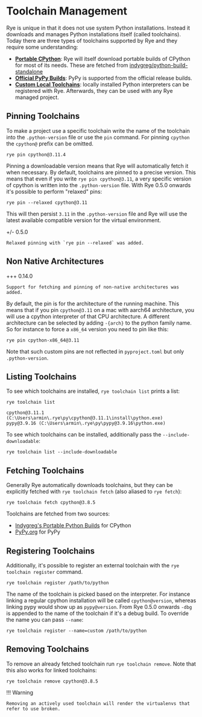 # Toolchain Management

Rye is unique in that it does not use system Python installations.  Instead it downloads
and manages Python installations itself (called toolchains).  Today there are
three types of toolchains supported by Rye and they require some understanding:

* [**Portable CPython**](cpython.md): Rye will itself download portable builds of CPython
  for most of its needs.  These are fetched from
  [indygreg/python-build-standalone](https://github.com/indygreg/python-build-standalone)
* [**Official PyPy Builds**](pypy.md): PyPy is supported from the official release builds.
* [**Custom Local Toolchains**](#registering-toolchains): locally installed Python interpreters can be
  registered with Rye.  Afterwards, they can be used with any Rye managed project.

## Pinning Toolchains

To make a project use a specific toolchain write the name of the toolchain into the
`.python-version` file or use the `pin` command.  For pinning `cpython` the `cpython@`
prefix can be omitted.

```
rye pin cpython@3.11.4
```

Pinning a downloadable version means that Rye will automatically fetch it when necessary.
By default, toolchains are pinned to a precise version.  This means that even if you
write `rye pin cpython@3.11`, a very specific version of cpython is written into the
`.python-version` file.  With Rye 0.5.0 onwards it's possible to perform "relaxed" pins:

```
rye pin --relaxed cpython@3.11
```

This will then persist `3.11` in the `.python-version` file and Rye will use the latest
available compatible version for the virtual environment.

+/- 0.5.0

    Relaxed pinning with `rye pin --relaxed` was added.

## Non Native Architectures

+++ 0.14.0

    Support for fetching and pinning of non-native architectures was added.

By default, the pin is for the architecture of the running machine.  This means that
if you pin `cpython@3.11` on a mac with aarch64 architecture, you will use a cpython
interpreter of that CPU architecture.  A different architecture can be selected by
adding `-{arch}` to the python family name.  So for instance to force a `x86_64` version
you need to pin like this:

```
rye pin cpython-x86_64@3.11
```

Note that such custom pins are not reflected in `pyproject.toml` but only `.python-version`.

## Listing Toolchains

To see which toolchains are installed, `rye toolchain list` prints a list:

```
rye toolchain list
```
```
cpython@3.11.1 (C:\Users\armin\.rye\py\cpython@3.11.1\install\python.exe)
pypy@3.9.16 (C:\Users\armin\.rye\py\pypy@3.9.16\python.exe)
```

To see which toolchains can be installed, additionally pass the `--include-downloadable`:

```
rye toolchain list --include-downloadable
```

## Fetching Toolchains

Generally Rye automatically downloads toolchains, but they can be explicitly fetched
with `rye toolchain fetch` (also aliased to `rye fetch`):

```
rye toolchain fetch cpython@3.8.5
```

Toolchains are fetched from two sources:

* [Indygreg's Portable Python Builds](https://github.com/indygreg/python-build-standalone) for CPython
* [PyPy.org](https://www.pypy.org/) for PyPy

## Registering Toolchains

Additionally, it's possible to register an external toolchain with the `rye toolchain register`
command.

```
rye toolchain register /path/to/python
```

The name of the toolchain is picked based on the interpreter.  For instance
linking a regular cpython installation will be called `cpython@version`, whereas
linking pypy would show up as `pypy@version`.  From Rye 0.5.0 onwards `-dbg` is
appended to the name of the toolchain if it's a debug build.  To override the
name you can pass `--name`:

```
rye toolchain register --name=custom /path/to/python
```

## Removing Toolchains

To remove an already fetched toolchain run `rye toolchain remove`.  Note that this
also works for linked toolchains:

```
rye toolchain remove cpython@3.8.5
```

!!! Warning

    Removing an actively used toolchain will render the virtualenvs that refer to use broken.
